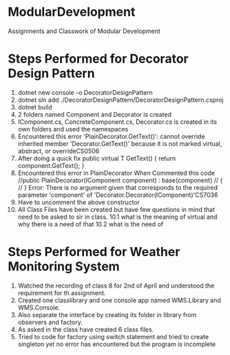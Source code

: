 # ModularDevelopment
Assignments and Classwork of Modular Development

# Steps Performed for Decorator Design Pattern
1. dotnet new console -o DecoratorDesignPattern
2. dotnet sln add ./DecoratorDesignPattern/DecoratorDesignPattern.csproj
3. dotnet build
4. 2 folders named Component and Decorator is created
5. IComponent.cs, ConcreteComponent.cs, Decorator.cs is created in its own folders and used the namespaces
6. Encountered this error
    'PlainDecorator.GetText()': cannot override inherited member 'Decorator<string>.GetText()' because it is not marked virtual, abstract, or overrideCS0506
7. After doing a quick fix 
    public virtual T GetText()
    {
        return component.GetText();
    }
8. Encountered this error in PlainDecorator When Commented this code
    //public PlainDecorator(IComponent<string> component) : base(component)
    // {
    // }
    Error:
    There is no argument given that corresponds to the required parameter 'component' of 'Decorator<string>.Decorator(IComponent<string>)'CS7036
9. Have to uncomment the above constructor
10. All Class Files have been created but have few questions in mind that need to be asked to sir in class.
    10.1 what is the meaning of virtual and why there is a need of that
    10.2 what is the need of 

# Steps Performed for Weather Monitoring System
1. Watched the recording of class 8 for 2nd of April and understood the requirement for th assignment.
2. Created one classlibrary and one console app named WMS.Library and WMS.Console.
3. Also separate the interface by creating its folder in library from observers and factory.
4. As asked in the class have created 6 class files.
5. Tried to code for factory using switch statement and tried to create singleton yet no error has encountered but the program is incomplete

